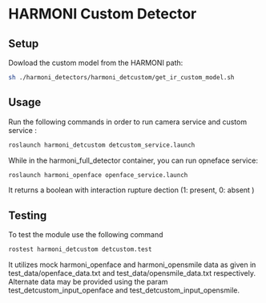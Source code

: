 # HARMONI Custom Detector



## Setup

Dowload the custom model from the HARMONI path:
```  bash
sh ./harmoni_detectors/harmoni_detcustom/get_ir_custom_model.sh
```

## Usage

Run the following commands in order to run camera service and custom service :

```  bash
roslaunch harmoni_detcustom detcustom_service.launch
```

While in the harmoni_full_detector container, you can run opneface service:

```  bash
roslaunch harmoni_openface openface_service.launch
```

It returns a boolean with interaction rupture dection (1: present, 0: absent )

## Testing

To test the module use the following command

```  bash
rostest harmoni_detcustom detcustom.test
```
It utilizes mock harmoni_openface and harmoni_opensmile data as given in test_data/openface_data.txt and test_data/opensmile_data.txt respectively. Alternate data may be provided using the param test_detcustom_input_openface and test_detcustom_input_opensmile.

